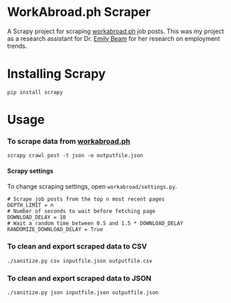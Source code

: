WorkAbroad.ph Scraper
=====================

A Scrapy project for scraping
[workabroad.ph](http://www.workabroad.ph/index.php) job posts. This was my
project as a research assistant for
Dr. [Emily Beam](https://sites.google.com/site/eabeam/) for her research on
employment trends.

# Installing Scrapy
```
pip install scrapy
```

# Usage
### To scrape data from [workabroad.ph](http://www.workabroad.ph/index.php)
```
scrapy crawl post -t json -o outputfile.json
```
#### Scrapy settings
To change scraping settings, open `workabroad/settings.py`.
```
# Scrape job posts from the top n most recent pages
DEPTH_LIMIT = n
# Number of seconds to wait before fetching page
DOWNLOAD_DELAY = 10
# Wait a random time between 0.5 and 1.5 * DOWNLOAD_DELAY
RANDOMIZE_DOWNLOAD_DELAY = True
```
### To clean and export scraped data to CSV
```
./sanitize.py csv inputfile.json outputfile.csv
```
### To clean and export scraped data to JSON
```
./sanitize.py json inputfile.json outputfile.json
```
